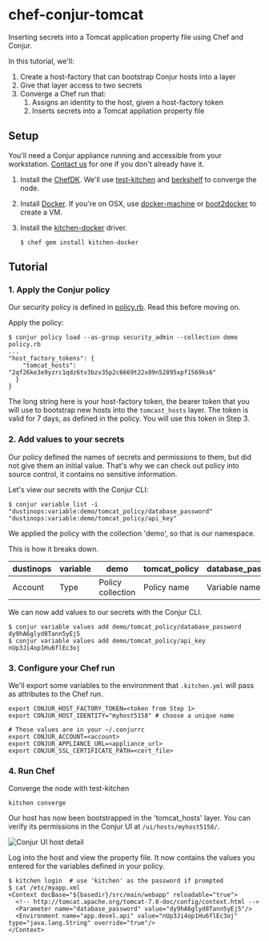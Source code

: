 # chef-conjur-tomcat

Inserting secrets into a Tomcat application property file using Chef and Conjur.

In this tutorial, we'll:

1. Create a host-factory that can bootstrap Conjur hosts into a layer
2. Give that layer access to two secrets
3. Converge a Chef run that:
    1. Assigns an identity to the host, given a host-factory token
    2. Inserts secrets into a Tomcat appliation property file

## Setup

You'll need a Conjur appliance running and accessible from your workstation.
[Contact us](mailto:info@conjur.net) for one if you don't already have it.

1. Install the [ChefDK](https://downloads.chef.io/chef-dk/).
We'll use [test-kitchen](http://kitchen.ci/) and [berkshelf](http://berkshelf.com/) to converge the node.
2. Install [Docker](http://docs.docker.com/).
If you're on OSX, use [docker-machine](https://docs.docker.com/machine/) or [boot2docker](http://boot2docker.io/) to create a VM.
3. Install the [kitchen-docker](https://github.com/portertech/kitchen-docker) driver.

    ```sh-session
    $ chef gem install kitchen-docker
    ```

## Tutorial

### 1. Apply the Conjur policy

Our security policy is defined in [policy.rb](policy.rb).
Read this before moving on.

Apply the policy:

```sh-session
$ conjur policy load --as-group security_admin --collection demo policy.rb
...
"host_factory_tokens": {
    "tomcat_hosts": "2qf26ke3e9yzrc1qdz6tv3bzv35p2c6669t22x89n52895xpf1569ks6"
  }
}
```

The long string here is your host-factory token, the bearer token that you will use to bootstrap
new hosts into the `tomcast_hosts` layer. The token is valid for 7 days, as defined in the policy.
You will use this token in Step 3.

### 2. Add values to your secrets

Our policy defined the names of secrets and permissions to them, but did not give them an initial value.
That's why we can check out policy into source control, it contains no sensitive information.

Let's view our secrets with the Conjur CLI:

```sh-session
$ conjur variable list -i
"dustinops:variable:demo/tomcat_policy/database_password"
"dustinops:variable:demo/tomcat_policy/api_key"
```

We applied the policy with the collection 'demo', so that is our namespace.

This is how it breaks down.

|dustinops|variable|demo|tomcat_policy|database_password|
|---|---|---|---|---|
|Account|Type|Policy collection|Policy name|Variable name|

We can now add values to our secrets with the Conjur CLI.

```sh-session
$ conjur variable values add demo/tomcat_policy/database_password dy9hA6glyd8Tann5yEj5
$ conjur variable values add demo/tomcat_policy/api_key nUp3Ji4op1Hu6flEc3oj
```

### 3. Configure your Chef run

We'll export some variables to the environment that `.kitchen.yml` will
pass as attributes to the Chef run.

```
export CONJUR_HOST_FACTORY_TOKEN=<token from Step 1>
export CONJUR_HOST_IDENTITY="myhost5158" # choose a unique name

# These values are in your ~/.conjurrc
export CONJUR_ACCOUNT=<account>
export CONJUR_APPLIANCE_URL=<appliance_url>
export CONJUR_SSL_CERTIFICATE_PATH=<cert_file>
```

### 4. Run Chef

Converge the node with test-kitchen

```
kitchen converge
```

Our host has now been bootstrapped in the 'tomcat_hosts' layer.
You can verify its permissions in the Conjur UI at `/ui/hosts/myhost5158/`.

![Conjur UI host detail](https://i.imgur.com/dJwXhpn.png)

Log into the host and view the property file. It now contains the values you entered
for the variables defined in your policy.

```sh-session
$ kitchen login  # use 'kitchen' as the password if prompted
$ cat /etc/myapp.xml
<Context docBase="${basedir}/src/main/webapp" reloadable="true">
  <!-- http://tomcat.apache.org/tomcat-7.0-doc/config/context.html -->
  <Parameter name="database_password" value="dy9hA6glyd8Tann5yEj5"/>
  <Environment name="app.devel.api" value="nUp3Ji4op1Hu6flEc3oj" type="java.lang.String" override="true"/>
</Context>
```


